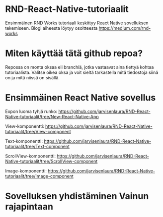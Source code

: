 # RND-React-Native-tutoriaalit
Ensimmäinen RND Works tutoriaali keskittyy React Native sovelluksen tekemiseen. 
Blogi aiheesta löytyy osoitteesta https://medium.com/rnd-works 

# Miten käyttää tätä github repoa?
Repossa on monta oksaa eli branchiä, jotka vastaavat aina tiettyä kohtaa tutoriaalista. 
Valitse oikea oksa ja voit sieltä tarkastella mitä tiedostoja siinä on ja mitä niissä on sisällä. 

# Ensimmäinen React Native sovellus

Expon luoma tyhjä runko: https://github.com/jarvisenlaura/RND-React-Native-tutoriaalit/tree/New-React-Native-App

View-komponentti:  https://github.com/jarvisenlaura/RND-React-Native-tutoriaalit/tree/View-component

Text-komponentti: https://github.com/jarvisenlaura/RND-React-Native-tutoriaalit/tree/Text-component

ScrollView-komponentti: https://github.com/jarvisenlaura/RND-React-Native-tutoriaalit/tree/ScrollView-component

Image-komponentti: https://github.com/jarvisenlaura/RND-React-Native-tutoriaalit/tree/Image-component

# Sovelluksen yhdistäminen Vainun rajapintaan


